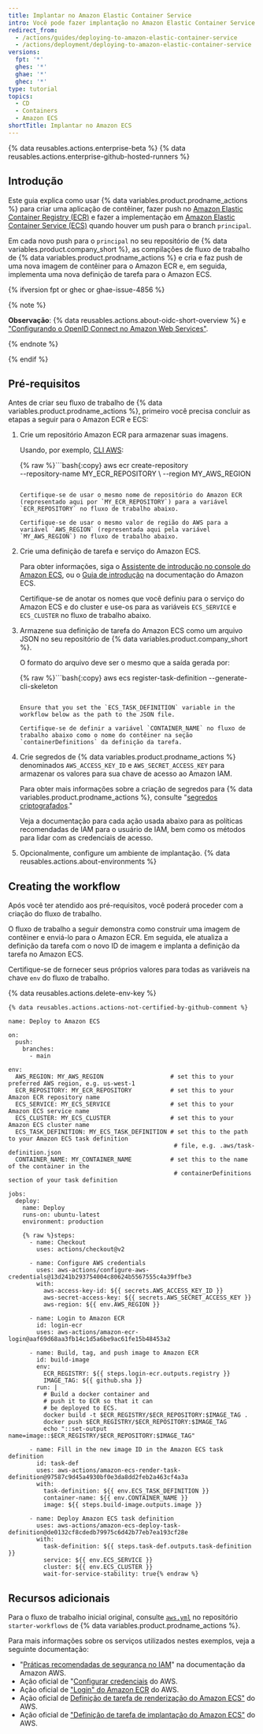 ```yaml
---
title: Implantar no Amazon Elastic Container Service
intro: Você pode fazer implantação no Amazon Elastic Container Service (ECS) como parte de fluxos de trabalho para implantação contínua (CD).
redirect_from:
  - /actions/guides/deploying-to-amazon-elastic-container-service
  - /actions/deployment/deploying-to-amazon-elastic-container-service
versions:
  fpt: '*'
  ghes: '*'
  ghae: '*'
  ghec: '*'
type: tutorial
topics:
  - CD
  - Containers
  - Amazon ECS
shortTitle: Implantar no Amazon ECS
---
```


{% data reusables.actions.enterprise-beta %}
{% data reusables.actions.enterprise-github-hosted-runners %}

## Introdução

Este guia explica como usar {% data variables.product.prodname_actions %} para criar uma aplicação de contêiner, fazer push no [Amazon Elastic Container Registry (ECR)](https://aws.amazon.com/ecr/) e fazer a implementação em [Amazon Elastic Container Service (ECS)](https://aws.amazon.com/ecs/) quando houver um push para o branch `principal`.

Em cada novo push para o `principal` no seu repositório de {% data variables.product.company_short %}, as compilações de fluxo de trabalho de {% data variables.product.prodname_actions %} e cria e faz push de uma nova imagem de contêiner para o Amazon ECR e, em seguida, implementa uma nova definição de tarefa para o Amazon ECS.

{% ifversion fpt or ghec or ghae-issue-4856 %}

{% note %}

**Observação**: {% data reusables.actions.about-oidc-short-overview %} e ["Configurando o OpenID Connect no Amazon Web Services"](/actions/deployment/security-hardening-your-deployments/configuring-openid-connect-in-amazon-web-services).

{% endnote %}

{% endif %}

## Pré-requisitos

Antes de criar seu fluxo de trabalho de {% data variables.product.prodname_actions %}, primeiro você precisa concluir as etapas a seguir para o Amazon ECR e ECS:

1. Crie um repositório Amazon ECR para armazenar suas imagens.

   Usando, por exemplo, [CLI AWS](https://aws.amazon.com/cli/):

   {% raw %}```bash{:copy}
   aws ecr create-repository \
    --repository-name MY_ECR_REPOSITORY \ --region MY_AWS_REGION
   ```{% endraw %}

   Certifique-se de usar o mesmo nome de repositório do Amazon ECR (representado aqui por `MY_ECR_REPOSITORY`) para a variável `ECR_REPOSITORY` no fluxo de trabalho abaixo.

   Certifique-se de usar o mesmo valor de região do AWS para a variável `AWS_REGION` (representada aqui pela variável `MY_AWS_REGION`) no fluxo de trabalho abaixo.

2. Crie uma definição de tarefa e serviço do Amazon ECS.

   Para obter informações, siga o [Assistente de introdução no console do Amazon ECS](https://us-east-2.console.aws.amazon.com/ecs/home?region=us-east-2#/firstRun), ou o [Guia de introdução](https://docs.aws.amazon.com/AmazonECS/latest/developerguide/getting-started-fargate.html) na documentação do Amazon ECS.

   Certifique-se de anotar os nomes que você definiu para o serviço do Amazon ECS e do cluster e use-os para as variáveis `ECS_SERVICE` e `ECS_CLUSTER` no fluxo de trabalho abaixo.

3. Armazene sua definição de tarefa do Amazon ECS como um arquivo JSON no seu repositório de {% data variables.product.company_short %}.

   O formato do arquivo deve ser o mesmo que a saída gerada por:

   {% raw %}```bash{:copy}
   aws ecs register-task-definition --generate-cli-skeleton
   ```{% endraw %}

   Ensure that you set the `ECS_TASK_DEFINITION` variable in the workflow below as the path to the JSON file.

   Certifique-se de definir a variável `CONTAINER_NAME` no fluxo de trabalho abaixo como o nome do contêiner na seção `containerDefinitions` da definição da tarefa.

4. Crie segredos de {% data variables.product.prodname_actions %} denominados `AWS_ACCESS_KEY_ID` e `AWS_SECRET_ACCESS_KEY` para armazenar os valores para sua chave de acesso ao Amazon IAM.

   Para obter mais informações sobre a criação de segredos para {% data variables.product.prodname_actions %}, consulte "[segredos criptografados](/actions/reference/encrypted-secrets#creating-encrypted-secrets-for-a-repository)."

   Veja a documentação para cada ação usada abaixo para as políticas recomendadas de IAM para o usuário de IAM, bem como os métodos para lidar com as credenciais de acesso.

5. Opcionalmente, configure um ambiente de implantação. {% data reusables.actions.about-environments %}

## Creating the workflow

Após você ter atendido aos pré-requisitos, você poderá proceder com a criação do fluxo de trabalho.

O fluxo de trabalho a seguir demonstra como construir uma imagem de contêiner e enviá-lo para o Amazon ECR. Em seguida, ele atualiza a definição da tarefa com o novo ID de imagem e implanta a definição da tarefa no Amazon ECS.

Certifique-se de fornecer seus próprios valores para todas as variáveis na chave `env` do fluxo de trabalho.

{% data reusables.actions.delete-env-key %}

```yaml{:copy}
{% data reusables.actions.actions-not-certified-by-github-comment %}

name: Deploy to Amazon ECS

on:
  push:
    branches:
      - main

env:
  AWS_REGION: MY_AWS_REGION                   # set this to your preferred AWS region, e.g. us-west-1
  ECR_REPOSITORY: MY_ECR_REPOSITORY           # set this to your Amazon ECR repository name
  ECS_SERVICE: MY_ECS_SERVICE                 # set this to your Amazon ECS service name
  ECS_CLUSTER: MY_ECS_CLUSTER                 # set this to your Amazon ECS cluster name
  ECS_TASK_DEFINITION: MY_ECS_TASK_DEFINITION # set this to the path to your Amazon ECS task definition
                                               # file, e.g. .aws/task-definition.json
  CONTAINER_NAME: MY_CONTAINER_NAME           # set this to the name of the container in the
                                               # containerDefinitions section of your task definition

jobs:
  deploy:
    name: Deploy
    runs-on: ubuntu-latest
    environment: production

    {% raw %}steps:
      - name: Checkout
        uses: actions/checkout@v2

      - name: Configure AWS credentials
        uses: aws-actions/configure-aws-credentials@13d241b293754004c80624b5567555c4a39ffbe3
        with:
          aws-access-key-id: ${{ secrets.AWS_ACCESS_KEY_ID }}
          aws-secret-access-key: ${{ secrets.AWS_SECRET_ACCESS_KEY }}
          aws-region: ${{ env.AWS_REGION }}

      - name: Login to Amazon ECR
        id: login-ecr
        uses: aws-actions/amazon-ecr-login@aaf69d68aa3fb14c1d5a6be9ac61fe15b48453a2

      - name: Build, tag, and push image to Amazon ECR
        id: build-image
        env:
          ECR_REGISTRY: ${{ steps.login-ecr.outputs.registry }}
          IMAGE_TAG: ${{ github.sha }}
        run: |
          # Build a docker container and
          # push it to ECR so that it can
          # be deployed to ECS.
          docker build -t $ECR_REGISTRY/$ECR_REPOSITORY:$IMAGE_TAG .
          docker push $ECR_REGISTRY/$ECR_REPOSITORY:$IMAGE_TAG
          echo "::set-output name=image::$ECR_REGISTRY/$ECR_REPOSITORY:$IMAGE_TAG"

      - name: Fill in the new image ID in the Amazon ECS task definition
        id: task-def
        uses: aws-actions/amazon-ecs-render-task-definition@97587c9d45a4930bf0e3da8dd2feb2a463cf4a3a
        with:
          task-definition: ${{ env.ECS_TASK_DEFINITION }}
          container-name: ${{ env.CONTAINER_NAME }}
          image: ${{ steps.build-image.outputs.image }}

      - name: Deploy Amazon ECS task definition
        uses: aws-actions/amazon-ecs-deploy-task-definition@de0132cf8cdedb79975c6d42b77eb7ea193cf28e
        with:
          task-definition: ${{ steps.task-def.outputs.task-definition }}
          service: ${{ env.ECS_SERVICE }}
          cluster: ${{ env.ECS_CLUSTER }}
          wait-for-service-stability: true{% endraw %}
```

## Recursos adicionais

Para o fluxo de trabalho inicial original, consulte [`aws.yml`](https://github.com/actions/starter-workflows/blob/main/deployments/aws.yml) no repositório `starter-workflows` de {% data variables.product.prodname_actions %}.

Para mais informações sobre os serviços utilizados nestes exemplos, veja a seguinte documentação:

* "[Práticas recomendadas de segurança no IAM](https://docs.aws.amazon.com/IAM/latest/UserGuide/best-practices.html)" na documentação da Amazon AWS.
* Ação oficial de "[Configurar credenciais](https://github.com/aws-actions/configure-aws-credentials) do AWS.
* Ação oficial de ["Login" do Amazon ECR](https://github.com/aws-actions/amazon-ecr-login) do AWS.
* Ação oficial de [Definição de tarefa de renderização do Amazon ECS"](https://github.com/aws-actions/amazon-ecs-render-task-definition) do AWS.
* Ação oficial de ["Definição de tarefa de implantação do Amazon ECS"](https://github.com/aws-actions/amazon-ecs-deploy-task-definition) do AWS.
